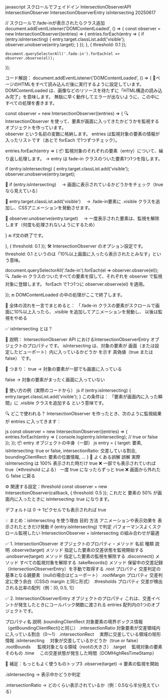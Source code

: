 javascript スクロールでフェイドイン IntersectionObserverAPI IntersectionObserver IntersectionObserverEntry isIntersecting 20250617 

// スクロールで.fade-inが表示されたらクラス追加
document.addEventListener('DOMContentLoaded', () => {
    const observer = new IntersectionObserver((entries) => {
      entries.forEach(entry => {
        if (entry.isIntersecting) {
          entry.target.classList.add('visible');
          observer.unobserve(entry.target);
        }
      });
    }, {
      threshold: 0.1
    });
  
    document.querySelectorAll('.fade-in').forEach(el => observer.observe(el));
  });

コード解説：
document.addEventListener('DOMContentLoaded', () => {
🌱ページのHTMLをすべて読み込んだ後に実行するように設定しています。
DOMContentLoaded は、画像などのリソースを待たずに「HTML構造の読み込み完了」を意味します。
無駄に早く動作してエラーが出ないように、この中にすべての処理を書きます。
  
const observer = new IntersectionObserver((entries) => {
🔍 IntersectionObserver を使って、要素が画面に入ってきたかどうかを監視するオブジェクトを作っています。  
observer という名前の変数に格納します。
entries は監視対象の要素の情報が入ったリストです（あとで forEach で1つずつチェック）。

entries.forEach(entry => {
📦 監視対象のそれぞれの要素（entry）について、繰り返し処理します。
→ entry は fade-in クラスのついた要素1つ1つを指します。

if (entry.isIntersecting) {
entry.target.classList.add('visible');
observer.unobserve(entry.target);

🔸 if (entry.isIntersecting)
　→ 画面に表示されているかどうかをチェック（trueなら見えている）

🔸 entry.target.classList.add('visible')
　→ .fade-in要素に .visible クラスを追加し、CSSアニメーションを発動させます。

🔸 observer.unobserve(entry.target)
　→ 一度表示された要素は、監視を解除します（何度も処理されないようにするため）

}
🔚 if文の終了です。
  
}, {
threshold: 0.1
});
🛠️ IntersectionObserver のオプション設定です。
threshold: 0.1 というのは「10%以上画面に入ったら表示されたとみなす」という意味。
  
document.querySelectorAll('.fade-in').forEach(el => observer.observe(el));
🔍 .fade-in クラスのついたすべての要素を探して、それぞれを observer で監視対象に登録します。
forEach で1つ1つに observer.observe(el) を適用。
  
});
🔚 DOMContentLoaded の中の処理がここで終了します。
  

🧠 全体の流れを一言でまとめると：
「.fade-in クラスの要素がスクロールで画面に10%以上入ったら、.visible を追加してアニメーションを発動し、
以後は監視をやめる




✅ isIntersecting とは？

🔹 説明： IntersectionObserver API におけるIntersectionObserverEntry オブジェクトのプロパティです。
isIntersecting は、対象の要素が 画面（または設定したビューポート）内に入っているかどうか を示す 真偽値（true または false） です。

🔸 つまり：
true → 対象の要素が一部でも画面に入っている

false → 対象の要素がまったく画面に入っていない

🧪 使い方の例（実際のコードから）
js
if (entry.isIntersecting) {
entry.target.classList.add('visible');
}
この条件は：
「要素が画面内に入った瞬間」に .visible クラスを追加する
という意味です。

🔍 どこで使われる？
IntersectionObserver を作ったとき、次のように監視結果が entries に入ってきます：

js
const observer = new IntersectionObserver((entries) => {
entries.forEach(entry => {
console.log(entry.isIntersecting); // true or false
});
});
📦 entry オブジェクトの中身（一部）
js
entry = {
target: 要素,
isIntersecting: true or false,
intersectionRatio: 交差している割合,
boundingClientRect: 要素の位置情報,
...
}
🧠 よくある誤解
誤解	                                                  実際
isIntersecting は 100% 表示された時だけ true	   ❌ 一部でも表示されていれば true（※threshold による）
一度 true になったらずっと true	❌                 画面から外れたら false に戻る


⚙️ 関連する設定：threshold
const observer = new IntersectionObserver(callback, {
threshold: 0.5
});
これだと 要素の 50% が画面内に入ったときに isIntersecting: true になります。

デフォルトは 0 → 1ピクセルでも表示されれば true

💡 まとめ：isIntersecting を使う理由
目的	                                                   方法
アニメーションや表示効果を 表示されたときだけ発動   if (entry.isIntersecting) で判定
パフォーマンスよくスクロール監視したい	           IntersectionObserver + isIntersecting の組み合わせが最適


✅ 1. IntersectionObserver オブジェクトのプロパティ・メソッド
名前	               種類	        説明
.observe(target)	メソッド	指定した要素の交差状態を監視開始する
.unobserve(target)	メソッド	指定した要素の監視を解除する
.disconnect()	    メソッド	すべての監視対象を解除する
.takeRecords()	    メソッド	保留中の交差記録（IntersectionObserverEntry）を手動で取得する
.root	            プロパティ	交差判定の基準となる親要素（nullの場合はビューポート）
.rootMargin	        プロパティ	交差判定に使う余白（CSSの margin と同じ形式）
.thresholds	        プロパティ	交差が検出される比率の配列（例：[0, 0.5, 1]）

✅ 2. IntersectionObserverEntry オブジェクトのプロパティ
これは、交差イベントが発生したときにコールバック関数に渡される entries 配列内の1つのオブジェクトです。

プロパティ名	            説明
.boundingClientRect	  対象要素の境界ボックス情報（getBoundingClientRect()と同じ）
.intersectionRatio	  対象要素が交差領域内に入っている割合（0〜1）
.intersectionRect	　実際に交差している領域の矩形情報
.isIntersecting	    　対象が交差しているかどうか（true or false）
.rootBounds	    　    監視対象となる領域（rootの大きさ）
.target	            　監視対象の要素そのもの
.time	            　この交差状態が発生した時間（DOMHighResTimeStamp）

🧠 補足：もっともよく使うものトップ3
.observe(target) → 要素の監視を開始

.isIntersecting → 表示中かどうか判定

.intersectionRatio → どのくらい表示されているか（例：0.5なら半分見えている）